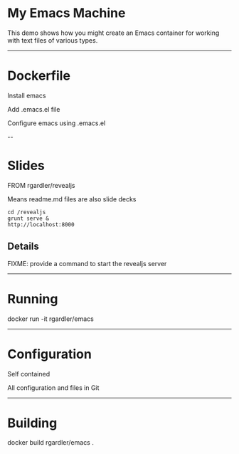 # My Emacs Machine

This demo shows how you might create an Emacs container for working
with text files of various types.

---

# Dockerfile

Install emacs

Add .emacs.el file

Configure emacs using .emacs.el

--

# Slides

FROM rgardler/revealjs

Means readme.md files are also slide decks

```
cd /revealjs
grunt serve &
http://localhost:8000
```

## Details

FIXME: provide a command to start the revealjs server

---

# Running

docker run -it rgardler/emacs

---

# Configuration

Self contained

All configuration and files in Git

---

# Building

docker build rgardler/emacs .
